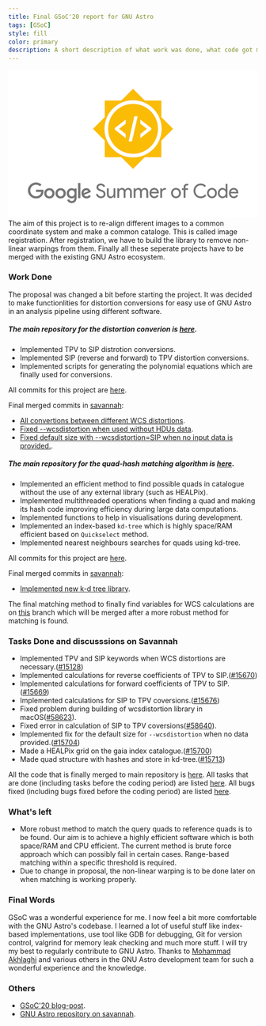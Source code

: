 ```yaml
---
title: Final GSoC'20 report for GNU Astro
tags: [GSoC]
style: fill
color: primary
description: A short description of what work was done, what code got merged, what code didn't get merged, and what's left to do.
---
```


![alt text](../assets/GSoC.png "Google Summer of Code 2020")
The aim of this project is to re-align different images to a common coordinate system and make a common cataloge. This is called image registration. After registration, we have to build the library to remove non-linear warpings from them. Finally all these seperate projects have to be merged with the existing GNU Astro ecosystem.

### Work Done

The proposal was changed a bit before starting the project. It was decided to make functionlities for distortion conversions for easy use of GNU Astro in an analysis pipeline using different software.

##### The main repository for the distortion converion is [here](https://gitlab.com/sachinkumarsingh092/gnuastro-test-files).

- Implemented TPV to SIP distrotion conversions.
- Implemented SIP (reverse and forward) to TPV distortion conversions. 
- Implemented scripts for generating the polynomial equations which are finally used for conversions.

All commits for this project are [here](https://gitlab.com/sachinkumarsingh092/gnuastro-test-files/-/commits/master).

Final merged commits in [savannah](http://git.savannah.gnu.org/cgit/gnuastro.git/):

- [All convertions between different WCS distortions](http://git.savannah.gnu.org/cgit/gnuastro.git/commit/?id=7da840d48a1364a339ec48a06d9b6fb2ca5be9ad).
- [Fixed --wcsdistortion when used without HDUs data](http://git.savannah.gnu.org/cgit/gnuastro.git/commit/?id=7dca196b6f7f588482772f3c059866647e812689).
- [Fixed default size with --wcsdistortion=SIP when no input data is provided.](http://git.savannah.gnu.org/cgit/gnuastro.git/commit/?id=808c95dc56baf023928eeab3edf8bc6e3f572de0).

##### The main repository for the quad-hash matching algorithm is [here](https://gitlab.com/sachinkumarsingh092/gnuastro-matching-fits-nohealpix).

- Implemented an efficient method to find possible quads in catalogue without the use of any external library (such as HEALPix).
- Implemented multithreaded operations when finding a quad and making its hash code improving efficiency during large data computations.
- Implemented functions to help in visualisations during development.
- Implemented an index-based `kd-tree` which is highly space/RAM efficient based on `Quickselect` method.
- Implemented nearest neighbours searches for quads using kd-tree.

All commits for this project are [here](https://gitlab.com/sachinkumarsingh092/gnuastro-matching-fits-nohealpix/-/commits/master).

Final merged commits in [savannah](http://git.savannah.gnu.org/cgit/gnuastro.git/):

- [Implemented new k-d tree library](http://git.savannah.gnu.org/cgit/gnuastro.git/commit/?id=cf6ca3cc98a4df0dd5c927ce02115d07d480aea9).

The final matching method to finally find variables for WCS calculations are on [this](https://gitlab.com/sachinkumarsingh092/gnuastro-matching-fits-nohealpix/-/tree/make-wcs-matrix) branch which will be merged after a more robust method for matching is found.

### Tasks Done and discusssions on Savannah

- Implemented TPV and SIP keywords when WCS distortions are necessary.([#15128](https://savannah.gnu.org/task/index.php?15128))
- Implemented calculations for reverse coefficients of TPV to SIP.([#15670](https://savannah.gnu.org/task/index.php?15670))
- Implemented calculations for forward coefficients of TPV to SIP.([#15669](https://savannah.gnu.org/task/index.php?15669))
- Implemented calculations for SIP to TPV coversions.([#15676](https://savannah.gnu.org/task/index.php?15676))
- Fixed problem during building of wcsdistortion library in macOS([#58623](https://savannah.gnu.org/bugs/index.php?58623)).
- Fixed error in calculation of SIP to TPV coversions([#58640](https://savannah.gnu.org/bugs/index.php?58640)).
- Implemented fix for the default size for `--wcsdistortion` when no data provided.([#15704](https://savannah.gnu.org/task/index.php?15704))
- Made a HEALPix grid on the gaia index catalogue.([#15700](https://savannah.gnu.org/task/index.php?15700))
- Made quad structure with hashes and store in kd-tree.([#15713](https://savannah.gnu.org/task/index.php?15713))

All the code that is finally merged to main repository is [here](http://git.savannah.gnu.org/cgit/gnuastro.git/log/?qt=author&q=Sachin+Kumar+Singh).
All tasks that are done (including tasks before the coding period) are listed [here](https://savannah.gnu.org/task/index.php?go_report=Apply&group=gnuastro&func=browse&set=custom&msort=0&report_id=100&advsrch=0&status_id=0&resolution_id=0&assigned_to=180314&category_id=0&bug_group_id=0&history_search=0&history_field=0&history_event=modified&history_date_dayfd=28&history_date_monthfd=8&history_date_yearfd=2020&chunksz=100&spamscore=5&boxoptionwanted=1#options). All bugs fixed (including bugs fixed before the coding period) are listed [here](https://savannah.gnu.org/bugs/index.php?go_report=Apply&group=gnuastro&func=browse&set=custom&msort=0&report_id=100&advsrch=0&status_id=0&resolution_id=0&assigned_to=180314&category_id=0&bug_group_id=0&history_search=0&history_field=0&history_event=modified&history_date_dayfd=29&history_date_monthfd=8&history_date_yearfd=2020&chunksz=50&spamscore=5&boxoptionwanted=1#options).

### What's left

- More robust method to match the query quads to reference quads is to be found. Our aim is to achieve a highly efficient software which is both space/RAM and CPU efficient. The current method is brute force approach which can possibly fail in certain cases. Range-based matching within a specific threshold is required.
- Due to change in proposal, the non-linear warping is to be done later on when matching is working properly.

### Final Words

GSoC was a wonderful experience for me. I now feel a bit more comfortable with the GNU Astro's codebase. I learned a lot of useful stuff like index-based implementations, use tool like GDB for debugging, Git for version control, valgrind for memory leak checking and much more stuff. 
I will try my best to regularly contribute to GNU Astro. Thanks to [Mohammad Akhlaghi](https://akhlaghi.org/) and various others in the GNU Astro development team for such a wonderful experience and the knowledge.

### Others

- [GSoC'20 blog-post](https://sachinkumarsingh092.github.io/blog/gsoc-post1).
- [GNU Astro repository on savannah](git.savannah.gnu.org/cgit/gnuastro.git/).
